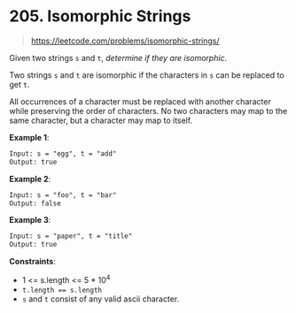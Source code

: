 # 205. Isomorphic Strings

> <https://leetcode.com/problems/isomorphic-strings/>

Given two strings `s` and `t`, *determine if they are isomorphic*.

Two strings `s` and `t` are isomorphic if the characters in `s` can be replaced
to get `t`.

All occurrences of a character must be replaced with another character while
preserving the order of characters. No two characters may map to the same
character, but a character may map to itself.

**Example 1**:

```txt
Input: s = "egg", t = "add"
Output: true
```

**Example 2**:

```txt
Input: s = "foo", t = "bar"
Output: false
```

**Example 3**:

```txt
Input: s = "paper", t = "title"
Output: true
```

**Constraints**:

- 1 <= s.length <= 5 * $10^4$
- `t.length == s.length`
- `s` and `t` consist of any valid ascii character.
